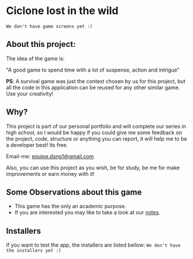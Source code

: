 # Ciclone lost in the wild

`We don't have game screens yet :(`

## About this project:

The idea of the game is:

"A good game to spend time with a lot of suspense, action and intrigue"

**PS**: A survival game was just the context chosen by us for this project, but all the code in this application can be reused for any other similar game. Use your creativity!

## Why?

This project is part of our personal portfolio and will complete our series in high school, so I would be happy if you could give me some feedback on the project, code, structure or anything you can report, it will help me to be a developer best! Its free.

Email-me: equipe.dsng1@gmail.com

Also, you can use this project as you wish, be for study, be me for make improvements or earn money with it!

## Some Observations about this game

* This game has the only an academic purpose.
* If you are interested you may like to take a look at our [notes](https://drive.google.com/drive/folders/1OKlKHqNDq7d5Li7_rooaGlfkqT3ILrMV?usp=sharing).

## Installers

If you want to test the app, the installers are listed bellow:
`We don't have the installers yet :(`
